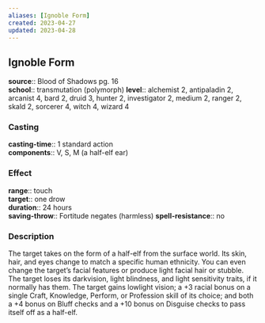 ```yaml
---
aliases: [Ignoble Form]
created: 2023-04-27
updated: 2023-04-28
---
```


## Ignoble Form

**source**:: Blood of Shadows pg. 16  
**school**:: transmutation (polymorph)
**level**:: alchemist 2, antipaladin 2, arcanist 4, bard 2, druid 3, hunter 2, investigator 2, medium 2, ranger 2, skald 2, sorcerer 4, witch 4, wizard 4

### Casting

**casting-time**:: 1 standard action  
**components**:: V, S, M (a half-elf ear)

### Effect

**range**:: touch  
**target**:: one drow  
**duration**:: 24 hours  
**saving-throw**:: Fortitude negates (harmless)
**spell-resistance**:: no

### Description

The target takes on the form of a half-elf from the surface world. Its skin, hair, and eyes change to match a specific human ethnicity. You can even change the target’s facial features or produce light facial hair or stubble. The target loses its darkvision, light blindness, and light sensitivity traits, if it normally has them. The target gains lowlight vision; a +3 racial bonus on a single Craft, Knowledge, Perform, or Profession skill of its choice; and both a +4 bonus on Bluff checks and a +10 bonus on Disguise checks to pass itself off as a half-elf.
